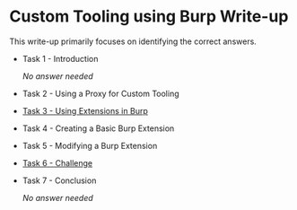 # Custom Tooling using Burp Write-up
This write-up primarily focuses on identifying the correct answers.

- Task 1 - Introduction

  _No answer needed_
- Task 2 - Using a Proxy for Custom Tooling
- [Task 3 - Using Extensions in Burp](./Task%203%20-%20Using%20Extensions%20in%20Burp)
- Task 4 - Creating a Basic Burp Extension
- Task 5 - Modifying a Burp Extension
- [Task 6 - Challenge](./Task%206%20-%20Challenge)
- Task 7 - Conclusion

  _No answer needed_
